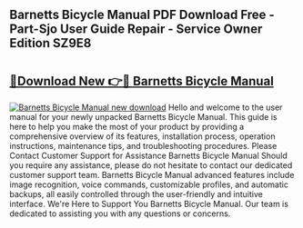 ## Barnetts Bicycle Manual PDF Download Free - Part-Sjo User Guide Repair - Service Owner Edition SZ9E8

# <h2><a href="http://bc41886.oget.top/?id=Barnetts+Bicycle+Manual">🔗Download New 👉🔴 Barnetts Bicycle Manual</a></h2>

[![Barnetts Bicycle Manual new download](https://i.imgur.com/5g1atiW.png)](http://bc41886.oget.top/?id=Barnetts+Bicycle+Manual)
Hello and welcome to the user manual for your newly unpacked Barnetts Bicycle Manual. This guide is here to help you make the most of your product by providing a comprehensive overview of its features, installation process, operation instructions, maintenance tips, and troubleshooting procedures. Please Contact Customer Support for Assistance Barnetts Bicycle Manual Should you require any assistance, please do not hesitate to contact our dedicated customer support team. Barnetts Bicycle Manual advanced features include image recognition, voice commands, customizable profiles, and automatic backups, all easily controlled through the user-friendly and intuitive interface. We're Here to Support You Barnetts Bicycle Manual. Our team is dedicated to assisting you with any questions or concerns.
